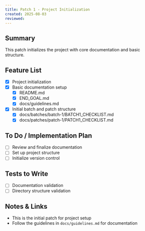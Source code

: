 ```yaml
---
title: Patch 1 - Project Initialization
created: 2025-08-03
reviewed: 
---
```


## Summary
This patch initializes the project with core documentation and basic structure.

## Feature List
- [x] Project initialization
- [x] Basic documentation setup
  - [x] README.md
  - [x] END_GOAL.md
  - [x] docs/guidelines.md
- [x] Initial batch and patch structure
  - [x] docs/batches/batch-1/BATCH1_CHECKLIST.md
  - [x] docs/patches/patch-1/PATCH1_CHECKLIST.md

## To Do / Implementation Plan
- [ ] Review and finalize documentation
- [ ] Set up project structure
- [ ] Initialize version control

## Tests to Write
- [ ] Documentation validation
- [ ] Directory structure validation

## Notes & Links
- This is the initial patch for project setup
- Follow the guidelines in `docs/guidelines.md` for documentation
